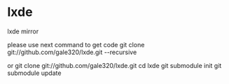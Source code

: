 lxde
====

lxde mirror

please use next command to get code
git clone git://github.com/gale320/lxde.git --recursive

or
git clone git://github.com/gale320/lxde.git
cd lxde
git submodule init
git submodule update

